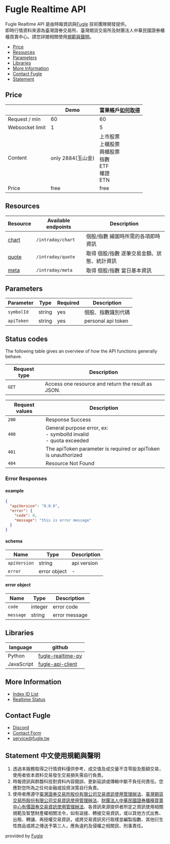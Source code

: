 # Fugle Realtime API

Fugle Realtime API 是由時報資訊與[Fugle](https://www.fugle.tw/) 技術團隊開發提供。  
即時行情資料來源為臺灣證券交易所、臺灣期貨交易所及財團法人中華民國證券櫃檯買賣中心。請您詳閱相關使用[規範與聲明](https://github.com/fortuna-intelligence/fugle-realtime-docs#使用規範與聲明)。

* [Price](https://github.com/fortuna-intelligence/fugle-realtime-docs#price)
* [Resources](https://github.com/fortuna-intelligence/fugle-realtime-docs#resources)
* [Parameters](https://github.com/fortuna-intelligence/fugle-realtime-docs#parameters)
* [Libraries](https://github.com/fortuna-intelligence/fugle-realtime-docs#libraries)
* [More Information](https://github.com/fortuna-intelligence/fugle-realtime-docs#more-Informatio)
* [Contact Fugle](https://github.com/fortuna-intelligence/fugle-realtime-docs#contact-Fugle)
* [Statement](https://github.com/fortuna-intelligence/fugle-realtime-docs#Statement)



## Price
|  | Demo | 富果帳戶[如何取得](https://www.fugle.tw/events/trade-landing-page/) |
|--|--|--|
| Request / min | 60 | 60 |
| Websocket limit | 1 | 5 |
| Content | only 2884(玉山金) | 上市股票 <br/> 上櫃股票 <br/> 興櫃股票 <br/> 指數 <br/> ETF <br/> 權證 <br/> ETN |
| Price |  free |  free |



## Resources
| Resource  | Available endpoints | Description |
|--|--|--|
|  [chart]() | `/intraday/chart` |  個股/指數 線圖時所需的各項即時資訊 |
|  [quote]() |  `/intraday/quote` | 取得 個股/指數 逐筆交易金額、狀態、統計資訊 |
|  [meta]() |  `/intraday/meta` | 取得 個股/指數 當日基本資訊 |



## Parameters
| Parameter | Type | Required | Description |
|--|--|--|--|
|  `symbolId` | string | yes | 個股、指數識別代碼 |
|  `apiToken` | string | yes | personal api token |



## Status codes
The following table gives an overview of how the API functions generally behave.

| Request type | Description |
|--|--|
| `GET` | Access one resource and return the result as JSON. |

| Request values | Description |
|--|--|
| `200` | Response Success |
| `400` | General purpose error, ex: <br/>  - symbolId invalid <br/> - quota exceeded |
| `401` | The apiToken parameter is required or apiToken is unauthorized |
| `404` | Resource Not Found |

### Error Responses

#### example
```json
{
  "apiVersion": "0.0.0",
  "error": {
    "code": 0,
    "message": "this is error message"
  }
}
```

#### schema
| Name | Type | Description |
|--|--|--|
|  `apiVersion` | string |  api version |
|  `error` | error object |  - |

#### error object
| Name | Type | Description |
|--|--|--|
|  `code` | integer |  error code |
|  `message` | string | error message  |



## Libraries
| language | github  |
|---|---|
| Python | [fugle-realtime-py](https://github.com/fortuna-intelligence/fugle-realtime-py)  |
| JavaScript | [fugle-api-client](https://github.com/fortuna-intelligence/fugle-api-client)  |



## More Information
* [Index ID List](https://developer.fugle.tw/realtime/symbolIdList)
* [Realtime Status](https://developer.fugle.tw/realtime/status)



## Contact Fugle
* [Discord](https://discordapp.com/channels/601582504129855503/601583272555970560)
* [Contact Form](https://www.fugle.tw/contact)
* [service@fugle.tw](mailto:service@fugle.tw)



## Statement 中文使用規範與聲明
1. 透過本服務取得之行情資料僅供參考，成交值及成交量不含零股及鉅額交易，使用者依本資料交易發生交易損失需自行負責。
2. 時報資訊與群馥科技對資料內容錯誤、更新延誤或傳輸中斷不負任何責任。您應對您所為之任何金融或投資決策自行負責。
3. 使用者應遵守[臺灣證券交易所股份有限公司交易資訊使用管理辦法](http://www.selaw.com.tw/LawArticle.aspx?LawID=G0100124)、[臺灣期貨交易所股份有限公司交易資訊使用管理辦法](http://www.selaw.com.tw/LawArticle.aspx?LawID=G0101422)、[財團法人中華民國證券櫃檯買賣中心有價證券交易資訊使用管理辦法](http://www.selaw.com.tw/LawArticle.aspx?LawID=G0100766)、各資訊來源提供者所定之資訊使用相關規範及智慧財產權相關法令，如有盜接、轉接交易資訊，或以其他方式出售、出租、轉讓、再授權交易資訊，或將交易資訊另行取樣並編製指數、其他衍生性商品或將之傳送予第三人，應負違約及侵權之相關民、刑事責任。


provided by [Fugle](https://www.fugle.tw/)